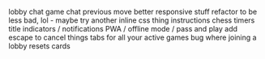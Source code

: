 lobby chat
game chat
previous move
better responsive stuff
refactor to be less bad, lol - maybe try another inline css thing
instructions
chess timers
title indicators / notifications
PWA / offline mode / pass and play
add escape to cancel things
tabs for all your active games
bug where joining a lobby resets cards
